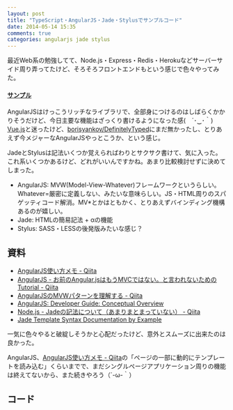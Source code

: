 ```yaml
---
layout: post
title: "TypeScript・AngularJS・Jade・Stylusでサンプルコード"
date: 2014-05-14 15:35
comments: true
categories: angularjs jade stylus
---
```


最近Web系の勉強してて、Node.js・Express・Redis・Herokuなどサーバーサイド周り弄ってたけど、そろそろフロントエンドもという感じで色々やってみた。

#### [サンプル](http://ice-me.herokuapp.com/angular#/)

AngularJSはけっこうリッチなライブラリで、全部身につけるのはしばらくかかりそうだけど、今日主要な機能はざっくり書けるようになった感(　´･‿･｀)
[Vue.js](http://vuejs.org/)と迷ったけど、[borisyankov/DefinitelyTyped](https://github.com/borisyankov/DefinitelyTyped)にまだ無かったし、とりあえず今メジャーなAngularJSやっとこうか、という感じ。

JadeとStylusは記法いくつか覚えらればわりとサクサク書けて、気に入った。これ系いくつかあるけど、どれがいいんですかね。あまり比較検討せずに決めてしまった。


- AngularJS: MVW(Model-View-Whatever)フレームワークというらしい。Whatever=厳密に定義しない、みたいな意味らしい。JS・HTML周りのスパゲッティコード解消。MV*とかはともかく、とりあえずバインディング機構あるのが嬉しい。
- Jade: HTMLの簡易記法 + αの機能
- Stylus: SASS・LESSの後発版みたいな感じ？

<!-- more -->

## 資料

- [AngularJS使い方メモ - Qiita](http://qiita.com/opengl-8080/items/2fe0a20c314b1c824cc5)
- [AngularJS - お前のAngular.jsはもうMVCではない。と言われないためのTutorial - Qiita](http://qiita.com/icoxfog417/items/2ac773c33a8b34288551)
- [AngularJSのMVWパターンを理解する - Qiita](http://qiita.com/zoetro/items/a45dbc18bb2b22e944b2)
- [AngularJS: Developer Guide: Conceptual Overview](https://docs.angularjs.org/guide/concepts)
- [Node.js - Jadeの記法について（あまりまとまっていない） - Qiita](http://qiita.com/sasaplus1/items/189560f80cf337d40fdf)
- [Jade Template Syntax Documentation by Example](http://naltatis.github.io/jade-syntax-docs/)


一気に色々やると破綻しそうかと心配だったけど、意外とスムーズに出来たのは良かった。

AngularJS、[AngularJS使い方メモ - Qiita](http://qiita.com/opengl-8080/items/2fe0a20c314b1c824cc5)の「ページの一部に動的にテンプレートを読み込む」くらいまでで、まだシングルページアプリケーション周りの機能は終えてないから、また続きやろう（´-ω-｀）


## コード

<script src="https://gist.github.com/mono0926/30e00a6a26498eff5973.js"></script>

<script src="https://gist.github.com/mono0926/2e8b58d3003f1fcbfa1c.js"></script>

<script src="https://gist.github.com/mono0926/780a92e2fe8c7c80e80f.js"></script>
